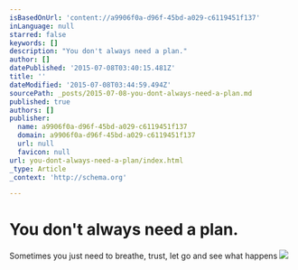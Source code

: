```yaml
---
isBasedOnUrl: 'content://a9906f0a-d96f-45bd-a029-c6119451f137'
inLanguage: null
starred: false
keywords: []
description: "You don't always need a plan."
author: []
datePublished: '2015-07-08T03:40:15.481Z'
title: ''
dateModified: '2015-07-08T03:44:59.494Z'
sourcePath: _posts/2015-07-08-you-dont-always-need-a-plan.md
published: true
authors: []
publisher:
  name: a9906f0a-d96f-45bd-a029-c6119451f137
  domain: a9906f0a-d96f-45bd-a029-c6119451f137
  url: null
  favicon: null
url: you-dont-always-need-a-plan/index.html
_type: Article
_context: 'http://schema.org'

---
```

# You don't always need a plan.

Sometimes you just need to breathe, trust, let go and see what happens
![](https://the-grid-user-content.s3-us-west-2.amazonaws.com/778040a8-ca7c-403a-986a-9e416f0640c4.jpg)
